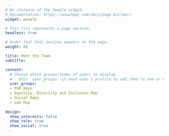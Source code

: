 ```yaml
---
# An instance of the People widget.
# Documentation: https://wowchemy.com/docs/page-builder/
widget: people

# This file represents a page section.
headless: true

# Order that this section appears on the page.
weight: 68

title: Meet the Team
subtitle:

content:
  # Choose which groups/teams of users to display.
  #   Edit `user_groups` in each user's profile to add them to one or more of these groups.
  user_groups:
  - PGR Reps
  - Equality, Diversity and Inclusion Rep
  - Social Reps
  - Lab Rep
 
design:
  show_interests: false
  show_role: true
  show_social: true
---
```

